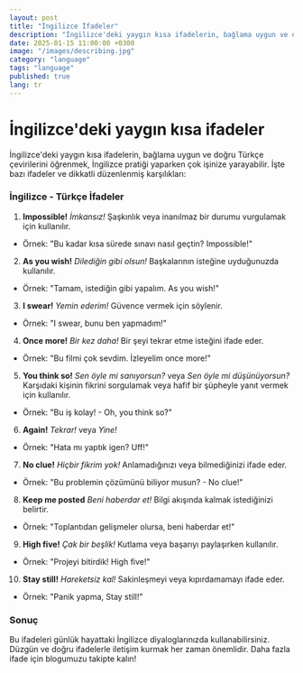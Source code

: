 ```yaml
---
layout: post
title: "İngilizce İfadeler"
description: "İngilizce'deki yaygın kısa ifadelerin, bağlama uygun ve doğru Türkçe çevirilerini öğrenmek, İngilizce pratiği yaparken çok işinize yarayabilir."
date: 2025-01-15 11:00:00 +0300
image: "/images/describing.jpg"
category: "language"
tags: "language"
published: true
lang: tr
---
```



İngilizce'deki yaygın kısa ifadeler
====== 

İngilizce'deki yaygın kısa ifadelerin, bağlama uygun ve doğru Türkçe çevirilerini öğrenmek, İngilizce pratiği yaparken çok işinize yarayabilir. İşte bazı ifadeler ve dikkatli düzenlenmiş karşılıkları:



### **İngilizce - Türkçe İfadeler**

1. **Impossible!**
  *İmkansız!* 
  Şaşkınlık veya inanılmaz bir durumu vurgulamak için kullanılır. 
  - Örnek: "Bu kadar kısa sürede sınavı nasıl geçtin? Impossible!"

2. **As you wish!** 
  *Dilediğin gibi olsun!* 
  Başkalarının isteğine uyduğunuzda kullanılır. 
  - Örnek: "Tamam, istediğin gibi yapalım. As you wish!"

3. **I swear!** 
  *Yemin ederim!* 
  Güvence vermek için söylenir. 
  - Örnek: "I swear, bunu ben yapmadım!"

4. **Once more!** 
  *Bir kez daha!* 
  Bir şeyi tekrar etme isteğini ifade eder. 
  - Örnek: "Bu filmi çok sevdim. İzleyelim once more!"

5. **You think so!** 
  *Sen öyle mi sanıyorsun?* veya *Sen öyle mi düşünüyorsun?* 
  Karşıdaki kişinin fikrini sorgulamak veya hafif bir şüpheyle yanıt vermek için kullanılır. 
  - Örnek: "Bu iş kolay! - Oh, you think so?"

6. **Again!** 
  *Tekrar!* veya *Yine!* 
  - Örnek: "Hata mı yaptık igen? Uff!"

7. **No clue!** 
  *Hiçbir fikrim yok!* 
  Anlamadığınızı veya bilmediğinizi ifade eder. 
  - Örnek: "Bu problemin çözümünü biliyor musun? - No clue!"

8. **Keep me posted** 
  *Beni haberdar et!* 
  Bilgi akışında kalmak istediğinizi belirtir. 
  - Örnek: "Toplantıdan gelişmeler olursa, beni haberdar et!"

9. **High five!** 
  *Çak bir beşlik!* 
  Kutlama veya başarıyı paylaşırken kullanılır. 
  - Örnek: "Projeyi bitirdik! High five!"

10. **Stay still!** 
  *Hareketsiz kal!* 
  Sakinleşmeyi veya kıpırdamamayı ifade eder. 
  - Örnek: "Panik yapma, Stay still!"



### **Sonuç**
Bu ifadeleri günlük hayattaki İngilizce diyaloglarınızda kullanabilirsiniz. Düzgün ve doğru ifadelerle iletişim kurmak her zaman önemlidir. Daha fazla ifade için blogumuzu takipte kalın!

 
